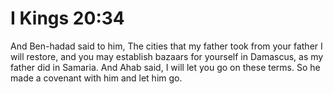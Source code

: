# I Kings 20:34

And Ben-hadad said to him, The cities that my father took from your father I will restore, and you may establish bazaars for yourself in Damascus, as my father did in Samaria. And Ahab said, I will let you go on these terms. So he made a covenant with him and let him go.
